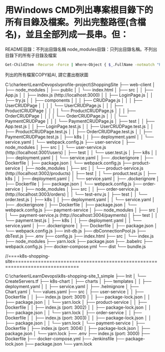 # 用Windows CMD列出專案根目錄下的所有目錄及檔案。列出完整路徑(含檔名)，並且全部列成一長串。但：
README目錄：不列出目錄名稱
node_modules目錄：只列出目錄名稱。不列出目錄下的所有子目錄及檔案

```sh
Get-ChildItem -Recurse -Force | Where-Object { $_.FullName -notmatch "README|MyNote|node_modules|.terraform|.git|gitignore|.gitignore|venv|__pycache__\\.*" } | ForEach-Object { $_.FullName }
```

列出的所有檔案COPY給AI, 請它畫出樹狀圖

C:\charleen\LearnDevops\vprofile-project\ShoppingSite
├── web-client
│   ├── node_modules
│   ├── public
│   │   └── index.html
│   ├── src
│   │   ├── App.js
│   │   ├── index.js (http://localhost:3000)
│   │   ├── LoginPage.js
│   │   ├── try.js
│   │   ├── components
│   │   │   ├── CRUDPage.js
│   │   │   ├── UserCRUDPage
│   │   │   │   └── UserCRUDPage.js
│   │   │   ├── ProductCRUDPage
│   │   │   │   └── ProductCRUDPage.js
│   │   │   ├── OrderCRUDPage
│   │   │   │   └── OrderCRUDPage.js
│   │   │   └── PaymentCRUDPage
│   │   │       └── PaymentCRUDPage.js
│   ├── test
│   │   ├── App.test.js
│   │   ├── LoginPage.test.js
│   │   ├── UserCRUDPage.test.js
│   │   ├── ProductCRUDPage.test.js
│   │   ├── OrderCRUDPage.test.js
│   │   ├── PaymentCRUDPage.test.js
│   ├── k8s
│   │   ├── deployment.yaml
│   │   └── service.yaml
│   └── webpack.config.js
├── user-service
│   ├── node_modules
│   ├── src
│   │   └── user-service.js (http://localhost:3001/users)
│   ├── test
│   │   └── user.test.js
│   ├── k8s
│   │   ├── deployment.yaml
│   │   └── service.yaml
│   ├── .dockerignore
│   ├── Dockerfile
│   ├── package.json
│   └── webpack.config.js
├── product-service
│   ├── node_modules
│   ├── src
│   │   └── product-service.js (http://localhost:3002/products)
│   ├── test
│   │   └── product.test.js
│   ├── k8s
│   │   ├── deployment.yaml
│   │   └── service.yaml
│   ├── .dockerignore
│   ├── Dockerfile
│   ├── package.json
│   └── webpack.config.js
├── order-service
│   ├── node_modules
│   ├── src
│   │   ├── order-service.js (http://localhost:3003/orders)
│   │   └── test-env.js
│   ├── test
│   │   └── order.test.js
│   ├── k8s
│   │   ├── deployment.yaml
│   │   └── service.yaml
│   ├── .dockerignore
│   ├── Dockerfile
│   ├── package.json
│   └── webpack.config.js
├── payment-service
│   ├── node_modules
│   ├── src
│   │   └── payment-service.js (http://localhost:3004/payments)
│   ├── test
│   │   └── payment.test.js
│   ├── k8s
│   │   ├── deployment.yaml
│   │   └── service.yaml
│   ├── .dockerignore
│   ├── Dockerfile
│   ├── package.json
│   └── webpack.config.js
├── init-db.js
├── dbConnectionPool.js
├── dbTest.js
├── .env
├── config.js
├── index.html
├── src
│   └── index.js
├── node_modules
├── yarn.lock
├── package.json
├── .babelrc
├── webpack.config.js
├── docker-compose.yml
└── dist
   └── bundle.js


//====k8s-shopping-site=============================================================================

C:\charleen\LearnDevops\k8s-shopping-site_1_simple
├── Init
│   └── CreateServers.tf
├── k8s-chart
│   ├── charts
│   ├── templates
│   │   ├── deployment.yaml
│   │   ├── service.yaml
│   ├── .helmignore
│   ├── Chart.yaml
│   └── values.yaml
├── src
│   ├── user-service
│   │   ├── Dockerfile
│   │   ├── index.js (port: 3001)
│   │   ├── package-lock.json
│   │   ├── package.json
│   │   └── yarn.lock
│   ├── product-service
│   │   ├── Dockerfile
│   │   ├── index.js (port: 3002)
│   │   ├── package-lock.json
│   │   ├── package.json
│   │   └── yarn.lock
│   ├── order-service
│   │   ├── Dockerfile
│   │   ├── index.js (port: 3003)
│   │   ├── package-lock.json
│   │   ├── package.json
│   │   └── yarn.lock
│   └── payment-service
│       ├──  Dockerfile
│       ├── index.js (port: 3004)
│       ├── package-lock.json
│       ├── package.json
│       └── yarn.lock
├── .env
├── index.js (port: 3000)
├── Dockerfile
├── docker-compose.yml
├── Jenkinsfile
├── package-lock.json
├── package.json
└── yarn.lock


